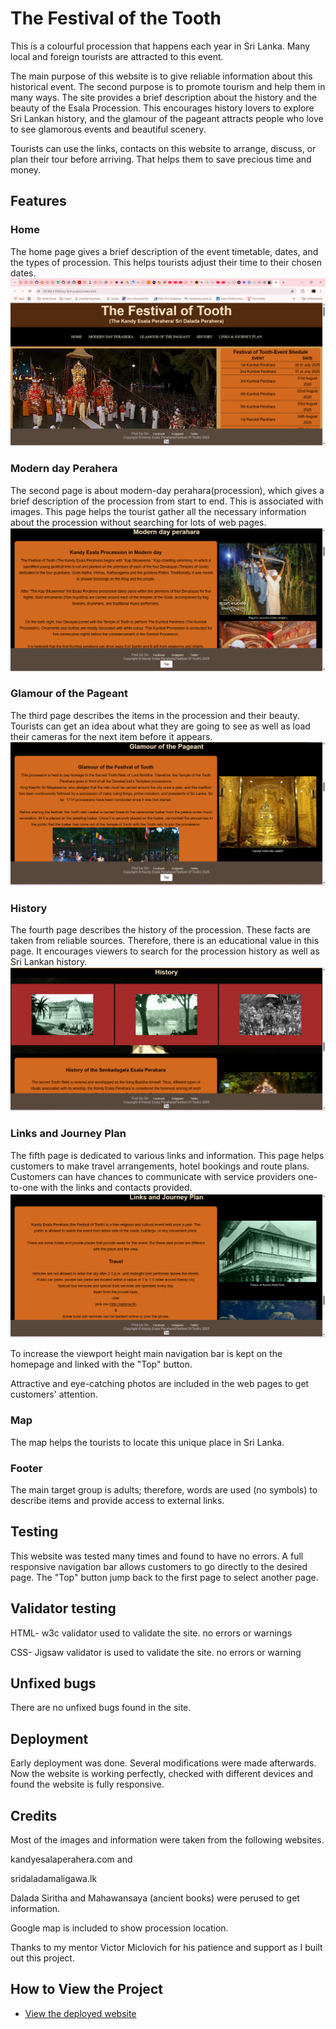 ﻿# The Festival of the Tooth

This is a colourful procession that happens each year in Sri Lanka. Many local and foreign tourists are attracted to this event.

The main purpose of this website is to give reliable information about this historical event. The second purpose is to promote tourism and help them in many ways. The site provides a brief description about the history and the beauty of the Esala Procession. This encourages history lovers to explore Sri Lankan history, and the glamour of the pageant attracts people who love to see glamorous events and beautiful scenery.

Tourists can use the links, contacts on this website to arrange, discuss, or plan their tour before arriving.  That helps them to save precious time and money.

## Features
 ### Home
The home page gives a brief description of the event timetable, dates, and the types of procession.
This helps tourists adjust their time to their chosen dates.
<img src="assets/images/screen-shots/home-page.png" alt="home-page">


### Modern day Perahera
The second page is about modern-day perahara(procession), which gives a brief description of the procession from start to end.  This is associated with images.
This page helps the tourist gather all the necessary information about the procession without searching for lots of web pages.
<img src="assets/images/screen-shots/modernday-page.png" alt="modern-day perahara-page">


### Glamour of the Pageant
The third page describes the items in the procession and their beauty.
Tourists can get an idea about what they are going to see as well as load their cameras for the next item before it appears.
<img src="assets/images/screen-shots/glamour-page.png" alt="glamour of the procession-page">

### History
The fourth page describes the history of the procession.
These facts are taken from reliable sources. Therefore, there is an educational value in this page. It encourages viewers to search for the procession history as well as Sri Lankan history.
<img src="assets/images/screen-shots/history-page.png" alt="history-page">


### Links and Journey Plan
The fifth page is dedicated to various links and information.
This page helps customers to make travel arrangements, hotel bookings and route plans.  Customers can have chances to communicate with service providers one-to-one with the links and contacts provided.
<img src="assets/images/screen-shots/link-page.png" alt="links and journey-plan-page">


To increase the viewport height main navigation bar is kept on the homepage and linked with the "Top" button.

Attractive and eye-catching photos are included in the web pages to get customers' attention. 

### Map
The map helps the tourists to locate this unique place in Sri Lanka.


### Footer
The main target group is adults; therefore, words are used (no symbols) to describe items and provide access to external links.

## Testing
This website was tested many times and found to have no errors.
A full responsive navigation bar allows customers to go directly to the desired page. The "Top" button jump back to the first page to select another page.

## Validator testing

HTML-  w3c validator used to validate the site.
no errors or warnings 

CSS- Jigsaw validator is used to validate the site. 
no errors or warning

## Unfixed bugs
There are no unfixed bugs found in the site.

## Deployment

Early deployment was done. Several modifications were made afterwards. Now the website is working perfectly, checked with different devices and found the website is fully responsive.

## Credits
Most of the images and information were taken from the following websites. 

kandyesalaperahera.com and 

sridaladamaligawa.lk

Dalada Siritha and Mahawansaya (ancient books) were perused to get information.

Google map is included to show procession location.

Thanks to my mentor Victor Miclovich for his patience and support as I built out this project.

## How to View the Project
- [View the deployed website](https://srivish12.github.io/my-first-project/)

